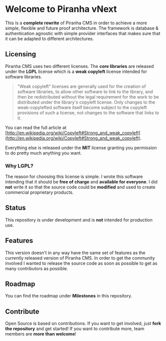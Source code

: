 # Welcome to Piranha vNext

This is a **complete rewrite** of Piranha CMS in order to achieve a more simple, flexible and future proof architecture. The framework is database & authentication agnostic with simple provider interfaces that makes sure that it can be adapted to different architectures.

## Licensing

Piranha CMS uses two different licenses. The **core libraries** are released under the **LGPL** license which is a **weak copyleft** license intended for software libraries. 

> "Weak copyleft" licenses are generally used for the creation of software libraries, to allow other software to link to the library, and then be redistributed without the legal requirement for the work to be distributed under the library's copyleft license. Only changes to the weak-copylefted software itself become subject to the copyleft provisions of such a license, not changes to the software that links to it. 

You can read the full article at [http://en.wikipedia.org/wiki/Copyleft#Strong_and_weak_copyleft](http://en.wikipedia.org/wiki/Copyleft#Strong_and_weak_copyleft).

Everything else is released under the **MIT** license granting you permission to do pretty much anything you want.

### Why LGPL?

The reason for choosing this license is simple. I wrote this software intending that it should be **free of charge** and **available for everyone**. I did **not** write it so that the source code could be **modified** and used to create commercial proprietary products.

## Status

This repository is under development and is **not** intended for production use.

## Features

This version doesn't in any way have the same set of features as the currently released version of Piranha CMS. In order to get the community involved I wanted to release the source code as soon as possible to get as many contributors as possible.

## Roadmap

You can find the roadmap under **Milestones** in this repository.

## Contribute

Open Source is based on contributions. If you want to get involved, just **fork the repository** and get started! If you want to contribute more, team members are **more than welcome**!
